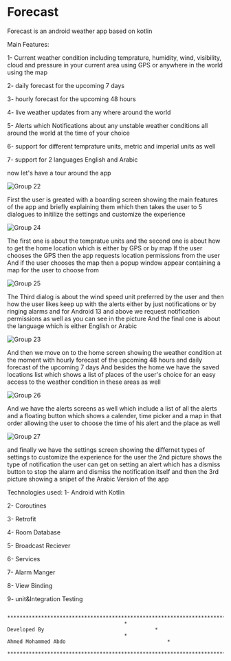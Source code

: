 # Forecast

Forecast is an android weather app based on kotlin 

Main Features:

1- Current weather condition including temprature, humidity, wind, visibility, cloud and pressure in your current area using GPS or anywhere in the world using the map

2- daily forecast for the upcoming 7 days

3- hourly forecast for the upcoming 48 hours

4- live weather updates from any where around the world

5- Alerts which Notifications about any unstable weather conditions all around the world at the time of your choice

6- support for different temprature units, metric and imperial units as well

7- support for 2 languages English and Arabic 


now let's have a tour around the app

![Group 22](https://user-images.githubusercontent.com/120793640/229963418-6d429685-d7c1-454c-9664-fea970663c72.png)

First the user is greated with a boarding screen showing the main features of the app and briefly explaining them 
which then takes the user to 5 dialogues to initilize the settings and customize the experience



![Group 24](https://user-images.githubusercontent.com/120793640/229963623-465a2852-37ea-49ab-a925-78930c62a86d.png)

The first one is about the tempratue units and the second one is about how to get the home location which is either by GPS or by map
If the user chooses the GPS then the app requests location permissions from the user
And if the user chooses the map then a popup window appear containing a map for the user to choose from




![Group 25](https://user-images.githubusercontent.com/120793640/229963920-b78687bd-8185-4060-9afd-b314f8051382.png)

The Third dialog is about the wind speed unit preferred by the user and then how the user likes keep up with the alerts either by just notifications or by ringing alarms
and for Android 13 and above we request notification permissions as well as you can see in the picture
And the final one is about the language which is either English or Arabic



![Group 23](https://user-images.githubusercontent.com/120793640/229964261-0cdce0a4-31c0-42fb-94c2-0b655ec98877.png)

And then we move on to the home screen showing the weather condition at the moment with hourly forecast of the upcoming 48 hours and daily forecast of the upcoming 7 days
And besides the home we have the saved locations list which shows a list of places of the user's choice for an easy access to the weather condition in these areas as well



![Group 26](https://user-images.githubusercontent.com/120793640/229964636-13281068-e4a0-4707-bd11-f5d042abf3ae.png)

And we have the alerts screens as well which include a list of all the alerts and a floating button which shows a calender, time picker and a map in that order allowing the user to choose the time of his alert and the place as well



![Group 27](https://user-images.githubusercontent.com/120793640/229964874-4a18bba8-68a4-4420-9660-da075439fdf7.png)

and finally we have the settings screen showing the differnet types of settings to customize the experience for the user
the 2nd picture shows the type of notification the user can get on setting an alert which has a dismiss button to stop the alarm and dismiss the notification itself
and then the 3rd picture showing a snipet of the Arabic Version of the app



Technologies used:
1- Android with Kotlin

2- Coroutines

3- Retrofit

4- Room Database

5- Broadcast Reciever

6- Services

7- Alarm Manger

8- View Binding

9- unit&Integration Testing



                                          ***********************************************************************************
                                          *                                 Developed By                                    *
                                          *                             Ahmed Mohammed Abdo                                 *
                                          ***********************************************************************************
